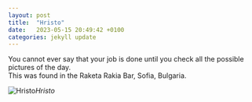 ```yaml
---
layout: post
title:  "Hristo"
date:   2023-05-15 20:49:42 +0100
categories: jekyll update
---
```


You cannot ever say that your job is done until you check all the possible pictures of the day.  
This was found in the Raketa Rakia Bar, Sofia, Bulgaria.

![Hristo](https://lh3.googleusercontent.com/jHVTCD2lzvSUPnatgCFy-X97XHSjjujAGjbqiMq-LN4PLTe6Wji1FNJy8LyJPz47DQbxnCezbSwFNnV1mEya1xyFWb-Dt1iDxAQmu79YIP-FNqmDa8nk2-6DwE9f1w7DHTH4BA_1MQ=w2400)*Hristo*&nbsp;



[jekyll-docs]: https://jekyllrb.com/docs/home
[jekyll-gh]:   https://github.com/jekyll/jekyll
[jekyll-talk]: https://talk.jekyllrb.com/




